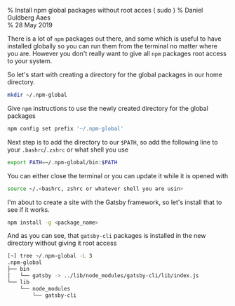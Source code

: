 % Install npm global packages without root acces ( sudo )
% Daniel Guldberg Aaes	 
% 28 May 2019


There is a lot of `npm` packages out there, and some which is useful to have installed globally so you can run them from the terminal no matter where you are. However you don't really want to give all `npm` packages root access to your system.  
  

So let's start with creating a directory for the global packages in our home directory.

```sh
mkdir ~/.npm-global
```

Give `npm` instructions to use the newly created directory for the global packages

```sh
npm config set prefix '~/.npm-global'
```

Next step is to add the directory to our `$PATH`, so add the following line to your `.bashrc`/`.zshrc` or what shell you use
```sh
export PATH=~/.npm-global/bin:$PATH
```

You can either close the terminal or you can update it while it is opened with

```sh
source ~/.<bashrc, zshrc or whatever shell you are usin>
```

I'm about to create a site with the Gatsby framework, so let's install that to see if it works.

```sh
npm install -g <package_name> 
```

And as you can see, that `gatsby-cli` packages is installed in the new directory without giving it root access

```sh
[~] tree ~/.npm-global -L 3
.npm-global
├── bin
│   └── gatsby -> ../lib/node_modules/gatsby-cli/lib/index.js
└── lib
    └── node_modules
        └── gatsby-cli
```

